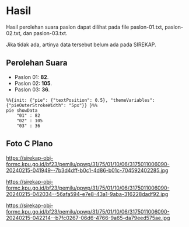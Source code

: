 # Hasil

Hasil perolehan suara paslon dapat dilihat pada file paslon-01.txt, paslon-02.txt, dan paslon-03.txt.

Jika tidak ada, artinya data tersebut belum ada pada SIREKAP.

## Perolehan Suara

 * Paslon 01: **82**.
 * Paslon 02: **105**.
 * Paslon 03: **36**.

```mermaid
%%{init: {"pie": {"textPosition": 0.5}, "themeVariables": {"pieOuterStrokeWidth": "5px"}} }%%
pie showData
    "01" : 82
    "02" : 105
    "03" : 36
```
## Foto C Plano

https://sirekap-obj-formc.kpu.go.id/bf23/pemilu/ppwp/31/75/01/10/06/3175011006090-20240215-041949--7b3d4dff-b0c1-4d86-b01c-704592402285.jpg

https://sirekap-obj-formc.kpu.go.id/bf23/pemilu/ppwp/31/75/01/10/06/3175011006090-20240215-042034--56afa594-e7e8-43a1-9aba-316228dadf92.jpg

https://sirekap-obj-formc.kpu.go.id/bf23/pemilu/ppwp/31/75/01/10/06/3175011006090-20240215-042214--b7fc0267-06d6-4766-9a65-da79eed575ae.jpg
